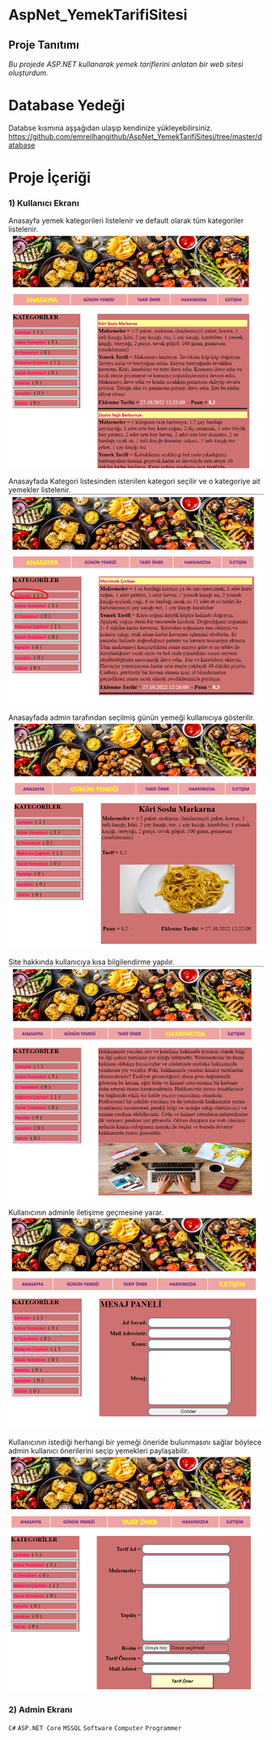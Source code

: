 # AspNet_YemekTarifiSitesi

## Proje Tanıtımı 

*Bu projede ASP.NET kullanarak yemek tariflerini anlatan bir web sitesi oluşturdum.*

# Database Yedeği #
Databse kısmına aşşağıdan ulaşıp kendinize yükleyebilirsiniz. https://github.com/emreilhangithub/AspNet_YemekTarifiSitesi/tree/master/database

# Proje İçeriği #

### 1) Kullanıcı Ekranı

Anasayfa yemek kategorileri listelenir ve default olarak tüm kategoriler listelenir.
![AnaSayfa](https://github.com/emreilhangithub/AspNet_YemekTarifiSitesi/blob/master/images/Kullanici/AnaSayfa.png)

Anasayfada Kategori listesinden istenilen kategori seçilir ve o kategoriye ait yemekler listelenir.
![KategoriGetir](https://github.com/emreilhangithub/AspNet_YemekTarifiSitesi/blob/master/images/Kullanici/KategoriGetir.png)

Anasayfada admin tarafından seçilmiş günün yemeği kullanıcıya gösterilir.
![GununYemegi](https://github.com/emreilhangithub/AspNet_YemekTarifiSitesi/blob/master/images/Kullanici/GununYemegi.png)

Site hakkında kullanıcıya kısa bilgilendirme yapılır.
![Hakkimizda](https://github.com/emreilhangithub/AspNet_YemekTarifiSitesi/blob/master/images/Kullanici/Hakkimizda.png)

Kullanıcının adminle iletişime geçmesine yarar.
![Iletisim](https://github.com/emreilhangithub/AspNet_YemekTarifiSitesi/blob/master/images/Kullanici/Iletisim.png)

Kullanıcının istediği herhangi bir yemeği öneride bulunmasını sağlar böylece admin kullanıcı önerilerini seçip yemekleri paylaşabilir.
![TarifOner](https://github.com/emreilhangithub/AspNet_YemekTarifiSitesi/blob/master/images/Kullanici/TarifOner.png)

### 2) Admin Ekranı

```C#``` ```ASP.NET Core``` ```MSSQL``` ```Software``` ```Computer``` ```Programmer```